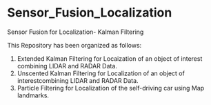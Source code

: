 # Sensor_Fusion_Localization
Sensor Fusion for Localization- Kalman Filtering

This Repository has been organized as follows:
1. Extended Kalman Filtering for Locaization of an object of interest combining LIDAR and RADAR Data.
2. Unscented Kalman Filtering for Localization of an object of interestcombining LIDAR and RADAR Data.
3. Particle Filtering for Localization of the self-driving car using Map landmarks.
